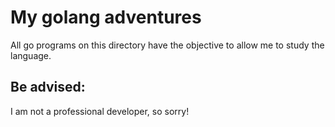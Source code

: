 # My golang adventures

All go programs on this directory have the objective to allow me to study the language.

## Be advised:

I am not a professional developer, so sorry!
